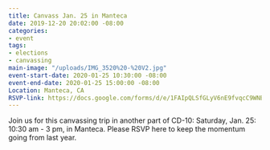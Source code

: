 ```yaml
---
title: Canvass Jan. 25 in Manteca
date: 2019-12-20 20:02:00 -08:00
categories:
- event
tags:
- elections
- canvassing
main-image: "/uploads/IMG_3520%20-%20V2.jpg"
event-start-date: 2020-01-25 10:30:00 -08:00
event-end-date: 2020-01-25 15:00:00 -08:00
Location: Manteca, CA
RSVP-link: https://docs.google.com/forms/d/e/1FAIpQLSfGLyV6nE9fvqcC9WNBD4zJsJ_Xu9xHJdNKnEid17etOJ3I8A/viewform
---
```


Join us for this canvassing trip in another part of CD-10: Saturday, Jan. 25:  10:30 am - 3 pm, in Manteca.  Please RSVP here to keep the momentum going from last year. 